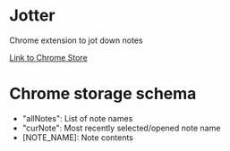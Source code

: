 # Jotter

Chrome extension to jot down notes

[Link to Chrome Store](https://chrome.google.com/webstore/detail/jotter/iamceofaeghmibfhlojfjdkjkikdpibf?hl=en-US)

# Chrome storage schema

- "allNotes": List of note names
- "curNote": Most recently selected/opened note name
- [NOTE_NAME]: Note contents
